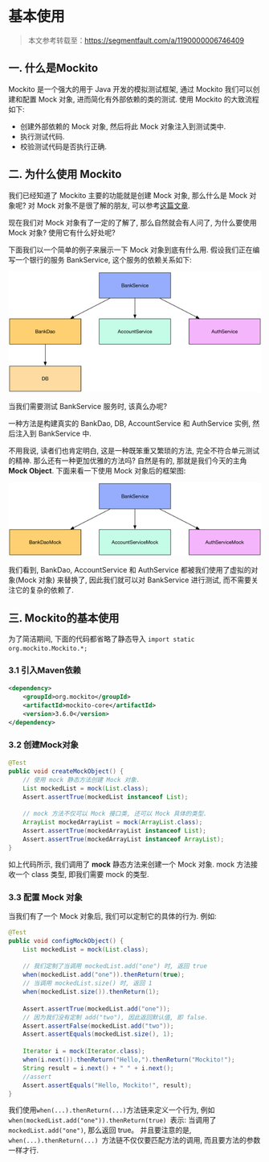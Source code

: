 # 基本使用

> 本文参考转载至：https://segmentfault.com/a/1190000006746409

## 一. 什么是Mockito

Mockito 是一个强大的用于 Java 开发的模拟测试框架, 通过 Mockito 我们可以创建和配置 Mock 对象, 进而简化有外部依赖的类的测试.
使用 Mockito 的大致流程如下:

- 创建外部依赖的 Mock 对象, 然后将此 Mock 对象注入到测试类中.
- 执行测试代码.
- 校验测试代码是否执行正确.

## 二. 为什么使用 Mockito

我们已经知道了 Mockito 主要的功能就是创建 Mock 对象, 那么什么是 Mock 对象呢? 对 Mock 对象不是很了解的朋友, 可以参考[这篇文章](https://segmentfault.com/a/1190000006731125).

现在我们对 Mock 对象有了一定的了解了, 那么自然就会有人问了, 为什么要使用 Mock 对象? 使用它有什么好处呢?

下面我们以一个简单的例子来展示一下 Mock 对象到底有什么用.
假设我们正在编写一个银行的服务 BankService, 这个服务的依赖关系如下:

![](../images/1.png)

当我们需要测试 BankService 服务时, 该真么办呢?

一种方法是构建真实的 BankDao, DB, AccountService 和 AuthService 实例, 然后注入到 BankService 中.

不用我说, 读者们也肯定明白, 这是一种既笨重又繁琐的方法, 完全不符合单元测试的精神. 那么还有一种更加优雅的方法吗? 自然是有的, 那就是我们今天的主角 **Mock Object**. 下面来看一下使用 Mock 对象后的框架图:

![](../images/2.png)

我们看到, BankDao, AccountService 和 AuthService 都被我们使用了虚拟的对象(Mock 对象) 来替换了, 因此我们就可以对 BankService 进行测试, 而不需要关注它的复杂的依赖了.

## 三. Mockito的基本使用

为了简洁期间, 下面的代码都省略了静态导入 `import static org.mockito.Mockito.*;`

### 3.1 引入Maven依赖

```xml
<dependency>
    <groupId>org.mockito</groupId>
    <artifactId>mockito-core</artifactId>
    <version>3.6.0</version>
</dependency>
```

### 3.2 创建Mock对象

```java
@Test
public void createMockObject() {
    // 使用 mock 静态方法创建 Mock 对象.
    List mockedList = mock(List.class);
    Assert.assertTrue(mockedList instanceof List);

    // mock 方法不仅可以 Mock 接口类, 还可以 Mock 具体的类型.
    ArrayList mockedArrayList = mock(ArrayList.class);
    Assert.assertTrue(mockedArrayList instanceof List);
    Assert.assertTrue(mockedArrayList instanceof ArrayList);
}
```

如上代码所示, 我们调用了 **mock** 静态方法来创建一个 Mock 对象. mock 方法接收一个 class 类型, 即我们需要 mock 的类型.

### 3.3 配置 Mock 对象

当我们有了一个 Mock 对象后, 我们可以定制它的具体的行为. 例如:

```java
@Test
public void configMockObject() {
    List mockedList = mock(List.class);

    // 我们定制了当调用 mockedList.add("one") 时, 返回 true
    when(mockedList.add("one")).thenReturn(true);
    // 当调用 mockedList.size() 时, 返回 1
    when(mockedList.size()).thenReturn(1);

    Assert.assertTrue(mockedList.add("one"));
    // 因为我们没有定制 add("two"), 因此返回默认值, 即 false.
    Assert.assertFalse(mockedList.add("two"));
    Assert.assertEquals(mockedList.size(), 1);

    Iterator i = mock(Iterator.class);
    when(i.next()).thenReturn("Hello,").thenReturn("Mockito!");
    String result = i.next() + " " + i.next();
    //assert
    Assert.assertEquals("Hello, Mockito!", result);
}
```

我们使用` when(...).thenReturn(...) `方法链来定义一个行为, 例如 `when(mockedList.add("one")).thenReturn(true) `表示: 当调用了`mockedList.add("one")`, 那么返回 true。 并且要注意的是, `when(...).thenReturn(...) `方法链不仅仅要匹配方法的调用, 而且要方法的参数一样才行.

